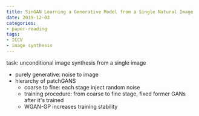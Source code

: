 ```yaml
---
title: SinGAN Learning a Generative Model from a Single Natural Image
date: 2019-12-03
categories:
- paper-reading
tags:
- ICCV
- image synthesis
---
```


task: unconditional image synthesis from a single image
- purely generative: noise to image
- hierarchy of patchGANS
    - coarse to fine: each stage inject random noise
    - training procedure: from coarse to fine stage, fixed former GANs after it's trained
    - WGAN-GP increases training stability
